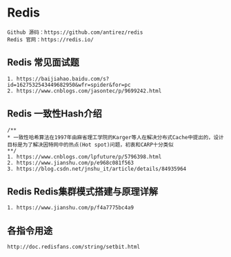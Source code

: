 # Redis

```
Github 源码：https://github.com/antirez/redis
Redis 官网：https://redis.io/
```

## Redis 常见面试题

```
1. https://baijiahao.baidu.com/s?id=1627532543449682950&wfr=spider&for=pc
2. https://www.cnblogs.com/jasontec/p/9699242.html
```

## Redis 一致性Hash介绍
```
/**
* 一致性哈希算法在1997年由麻省理工学院的Karger等人在解决分布式Cache中提出的，设计目标是为了解决因特网中的热点(Hot spot)问题，初衷和CARP十分类似
**/
1. https://www.cnblogs.com/lpfuture/p/5796398.html
2. https://www.jianshu.com/p/e968c081f563
3. https://blog.csdn.net/jnshu_it/article/details/84935964

```

## Redis Redis集群模式搭建与原理详解
```
1. https://www.jianshu.com/p/f4a7775bc4a9
```

## 各指令用途
```
http://doc.redisfans.com/string/setbit.html
```